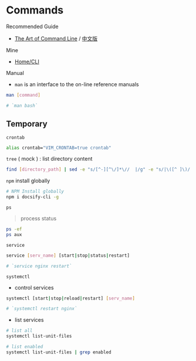 # Commands

Recommended Guide

- [The Art of Command Line](https://github.com/jlevy/the-art-of-command-line/blob/master/README.md) / [中文版](https://github.com/jlevy/the-art-of-command-line/blob/master/README-zh.md)

Mine

- [Home/CLI](README.md#cli)

Manual

- `man` is an interface to the on-line reference manuals

```bash
man [command]

# `man bash`
```

## Temporary

`crontab`

```bash
alias crontab="VIM_CRONTAB=true crontab"
```

`tree` ( mock ) : list directory content

```bash
find [directory_path] | sed -e "s/[^-][^\/]*\//  |/g" -e "s/|\([^ ]\)/|── \1/"
```

`npm` install globally

```bash
# NPM Install globally
npm i docsify-cli -g
```

`ps`

> process status

```bash
ps -ef
ps aux
```

`service`

```bash
service [serv_name] [start|stop|status|restart]

# `service nginx restart`
```

`systemctl`

- control services

```bash
systemctl [start|stop|reload|restart] [serv_name]

# `systemctl restart nginx`
```

- list services

```bash
# list all
systemctl list-unit-files

# list enabled
systemctl list-unit-files | grep enabled
```
